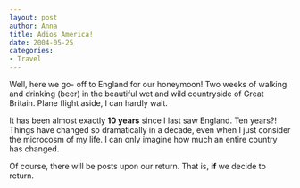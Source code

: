 ```yaml
--- 
layout: post
author: Anna
title: Adios America!
date: 2004-05-25
categories: 
- Travel
---
```


Well, here we go- off to England for our honeymoon! Two weeks of walking and drinking (beer) in the beautiful wet and wild countryside of Great Britain. Plane flight aside, I can hardly wait.

It has been almost exactly <b>10 years</b> since I last saw England. Ten years?! Things have changed so dramatically in a decade, even when I just consider the microcosm of my life. I can only imagine how much an entire country has changed.

Of course, there will be posts upon our return. That is, <b>if</b> we decide to return.